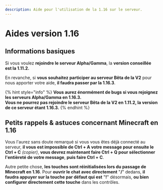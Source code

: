 ```yaml
---
description: Aide pour l'utilisation de la 1.16 sur le serveur.
---
```


# Aides version 1.16

## Informations basiques

Si vous voulez **rejoindre le serveur Alpha/Gamma**, la **version conseillée est la 1.11.2.**

En revanche, si **vous souhaitez participer au serveur Bêta de la V2** pour nous apporter votre aide, **il faudra passer par la 1.16.3**.

{% hint style="info" %}
**Vous aurez énormément de bugs si vous rejoignez les serveurs Alpha/Gamma en 1.16.3.  
Vous ne pourrez pas rejoindre le serveur Bêta de la V2 en 1.11.2, la version de ce serveur étant 1.16.3.**
{% endhint %}

## Petits rappels & astuces concernant Minecraft en 1.16

Vous l'aurez sans doute remarqué si vous vous êtes déjà connecté au serveur, **il vous est impossible de Ctrl + A votre message pour ensuite le Ctrl + C** _\(copier\)_, **vous devrez maintenant faire Ctrl + Q pour sélectionner l'entièreté de votre message**, **puis faire Ctrl + C**.

Autre petite chose, **les touches sont réinitialisées lors du passage de Minecraft en 1.16**. Pour **ouvrir le chat avec directement** "**/**" dedans, **il faudra appuyer sur la touche par défaut qui est** "**!**" désormais, **ou bien configurer directement cette touche** dans les contrôles.



